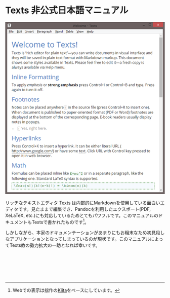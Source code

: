 Texts 非公式日本語マニュアル
============================

![](<img/TEXTS.png>)

リッチなテキストエディタ [Texts][1]
は内部的にMarkdownを使用している面白いエディタです。見たままで編集でき、Pandocを利用したエクスポート(PDF,
XeLaTeX,
etc.)にも対応しているためとてもパワフルです。このマニュアルのドキュメントもTextsで書かれたものです[^1]。

[1]: <http://texts.io>

[^1]: Webでの表示は拙作の[Kiita][2]をベースにしています。

[2]: <https://github.com/K-atc/Kiita>

しかしながら、本家のドキュメンテーションがあまりにもお粗末なため初見殺しなアプリケーションとなってしまっているのが現状です。このマニュアルによってTexts教の勢力拡大の一助となれば幸いです。

 

 

 
